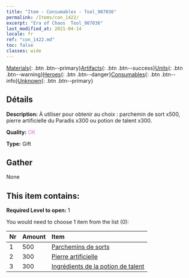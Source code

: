 ```yaml
---
title: "Item - Consumables - Tool_907036"
permalink: /Items/con_1422/
excerpt: "Era of Chaos  Tool_907036"
last_modified_at: 2021-04-14
locale: fr
ref: "con_1422.md"
toc: false
classes: wide
---
```

 [Materials](/fr/Items/){: .btn .btn--primary}[Artifacts](/fr/Items/Artifacts/){: .btn .btn--success}[Units](/fr/Items/Units/){: .btn .btn--warning}[Heroes](/fr/Items/Heroes/){: .btn .btn--danger}[Consumables](/fr/Items/Consumables/){: .btn .btn--info}[Unknown](/fr/Items/Unknown/){: .btn .btn--primary}

## Détails
 **Description:** À utiliser pour obtenir au choix : parchemin de sort x500, pierre artificielle du Paradis x300 ou potion de talent x300.

 **Quality:** <span style="color: #DA70D6">OK</span>

 **Type:** Gift

## Gather

  None

## This item contains:

 **Required Level to open:** 1

 You would need to choose 1 item from the list (0):

  | Nr | Amount |     Item    |
  |:---|:-------|:------------|
  | 1 | 500 | [Parchemins de sorts](/fr/Items/con_694/) | 
  | 2 | 300 | [Pierre artificielle](/fr/Items/art_188/) | 
  | 3 | 300 | [Ingrédients de la potion de talent](/fr/Items/con_1120/) | 
